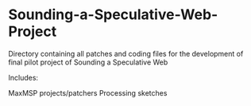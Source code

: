 # Sounding-a-Speculative-Web-Project

Directory containing all patches and coding files for the development of final pilot project of Sounding a Speculative Web

Includes:

MaxMSP projects/patchers
Processing sketches
